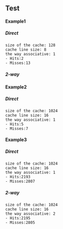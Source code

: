 ## Test
#### Example1
##### Direct
```
size of the cache: 128
cache line size: 8
the way associative: 1
- Hits:2
- Misses:13
```
##### 2-way


#### Example2
##### Direct
```
size of the cache: 1024
cache line size: 16
the way associative: 1
- Hits:5
- Misses:7
```

#### Example3
##### Direct
```
size of the cache: 1024
cache line size: 16
the way associative: 1
- Hits:2193
- Misses:2807
```

##### 2-way
```
size of the cache: 1024
cache line size: 16
the way associative: 2
- Hits:2195
- Misses:2805
```